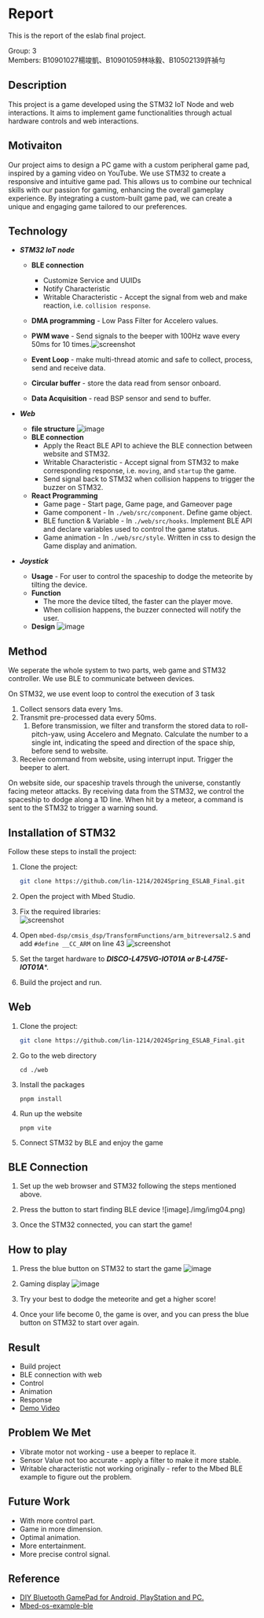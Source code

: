 # Report

This is the report of the eslab final project.

Group: 3\
Members: B10901027楊竣凱、B10901059林咏毅、B10502139許禎勻

## Description

This project is a game developed using the STM32 IoT Node and web interactions. It aims to implement game functionalities through actual hardware controls and web interactions.

## Motivaiton

Our project aims to design a PC game with a custom peripheral game pad, inspired by a gaming video on YouTube. We use STM32 to create a responsive and intuitive game pad. This allows us to combine our technical skills with our passion for gaming, enhancing the overall gameplay experience. By integrating a custom-built game pad, we can create a unique and engaging game tailored to our preferences.

## Technology

- ***STM32 IoT node***

  - **BLE connection**
    - Customize Service and UUIDs
    - Notify Characteristic
    - Writable Characteristic - Accept the signal from web and make reaction, i.e. `collision response`.
  - **DMA programming** - Low Pass Filter for Accelero values.
  - **PWM wave** - Send signals to the beeper with 100Hz wave every 50ms for 10 times.![screenshot](./img/img09.png)
  
  - **Event Loop** - make multi-thread atomic and safe to collect, process, send and receive data. 
  - **Circular buffer** - store the data read from sensor onboard.
  - **Data Acquisition** - read BSP sensor and send to buffer.
  
- ***Web***
  - **file structure**
  ![image](./img/img08.png)
  - **BLE connection**
    - Apply the React BLE API to achieve the BLE connection between website and STM32.
    - Writable Characteristic - Accept signal from STM32 to make corresponding response, i.e. `moving`, and `startup` the game.
    - Send signal back to STM32 when collision happens to trigger the buzzer on STM32.
  - **React Programming**
    - Game page - Start page, Game page, and Gameover page
    - Game component - In `./web/src/component`. Define game object.
    - BLE function & Variable - In `./web/src/hooks`. Implement BLE API and declare variables used to control the game status.
    - Game animation - In `./web/src/style`.  Written in css to design the Game display and animation.
- ***Joystick***
  - **Usage** - For user to control the spaceship to dodge the meteorite by tilting the device.
  - **Function**
    - The more the device tilted, the faster can the player move.
    - When collision happens, the buzzer connected will notify the user.
  - **Design**
  ![image](./img/img07.jpg)
## Method

We seperate the whole system to two parts, web game and STM32 controller. We use BLE to communicate between devices.

On STM32, we use event loop to control the execution of 3 task
1. Collect sensors data every 1ms.
2. Transmit pre-processed data every 50ms. 
   1. Before transmission, we filter and transform the stored data to roll-pitch-yaw, using Accelero and Megnato. Calculate the number to a single int, indicating the speed and direction of the space ship, before send to website.
3. Receive command from website, using interrupt input. Trigger the beeper to alert.

On website side, our spaceship travels through the universe, constantly facing meteor attacks. By receiving data from the STM32, we control the spaceship to dodge along a 1D line. When hit by a meteor, a command is sent to the STM32 to trigger a warning sound.

## Installation of STM32

Follow these steps to install the project:

1. Clone the project:

   ```bash
   git clone https://github.com/lin-1214/2024Spring_ESLAB_Final.git

2. Open the project with Mbed Studio.
3. Fix the required libraries:\
   ![screenshot](./img/img02.png)
4. Open `mbed-dsp/cmsis_dsp/TransformFunctions/arm_bitreversal2.S` and add `#define __CC_ARM` on line 43
   ![screenshot](./img/img01.png)
5. Set the target hardware to ***DISCO-L475VG-IOT01A or B-L475E-IOT01A****.
6. Build the project and run.

## Web

1. Clone the project:

   ```bash
   git clone https://github.com/lin-1214/2024Spring_ESLAB_Final.git

2. Go to the web directory

   ```
   cd ./web
3. Install the packages

   ```
   pnpm install
4. Run up the website

   ```
   pnpm vite
5. Connect STM32 by BLE and enjoy the game  

## BLE Connection

1. Set up the web browser and STM32 following the steps mentioned above.
2. Press the button to start finding BLE device
   ![image]./img/img04.png)

3. Once the STM32 connected, you can start the game!

## How to play
1. Press the blue button on STM32 to start the game
![image](./img/img05.png)

2. Gaming display
![image](./img/img06.png)

2. Try your best to dodge the meteorite and get a higher score!

3. Once your life become 0, the game is over, and you can press the blue button on STM32 to start over again.

## Result

- Build project
- BLE connection with web
- Control
- Animation
- Response
- [Demo Video](https://drive.google.com/file/d/1MnjLGypI6-sU0xRZzgUswl1qq9AR_XP6/view?usp=sharing)

## Problem We Met

- Vibrate motor not working - use a beeper to replace it.
- Sensor Value not too accurate - apply a filter to make it more stable.
- Writable characteristic not working originally - refer to the Mbed BLE example to figure out the problem.

## Future Work

- With more control part.
- Game in more dimension.
- Optimal animation.
- More entertainment.
- More precise control signal.

## Reference

- [DIY Bluetooth GamePad for Android, PlayStation and PC.](https://www.youtube.com/watch?v=zOuCZpH0Dqg)
- [Mbed-os-example-ble](https://github.com/ARMmbed/mbed-os-example-ble/tree/development)
